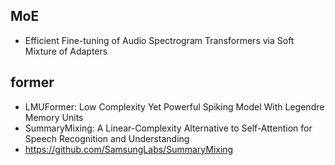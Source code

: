 ## MoE
- Efficient Fine-tuning of Audio Spectrogram Transformers via Soft Mixture of Adapters
## former
- LMUFormer: Low Complexity Yet Powerful Spiking Model With Legendre Memory Units
- SummaryMixing: A Linear-Complexity Alternative to Self-Attention for Speech Recognition and Understanding
- https://github.com/SamsungLabs/SummaryMixing
